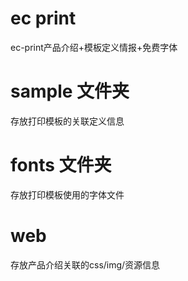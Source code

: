 # ec print
ec-print产品介绍+模板定义情报+免费字体
# sample 文件夹
存放打印模板的关联定义信息
# fonts 文件夹
存放打印模板使用的字体文件
# web
存放产品介绍关联的css/img/资源信息
